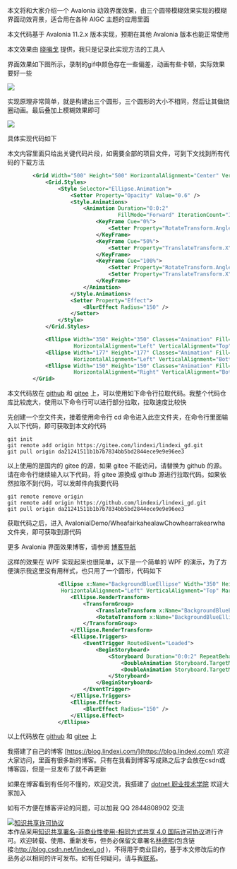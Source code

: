 
本文将和大家介绍一个 Avalonia 动效界面效果，由三个圆带模糊效果实现的模糊界面动效背景，适合用在各种 AIGC 主题的应用里面

<!--more-->


<!-- CreateTime:2025/04/01 07:15:14 -->

<!-- 发布 -->
<!-- 博客 -->

本文代码基于 Avalonia 11.2.x 版本实现，预期在其他 Avalonia 版本也能正常使用

本文效果由 [晓嗔戈](https://github.com/Firito) 提供，我只是记录此实现方法的工具人

界面效果如下图所示，录制的gif中颜色存在一些偏差，动画有些卡顿，实际效果要好一些

<!-- ![](image/Avalonia 界面效果 三个圆实现模糊界面动效背景/Avalonia 界面效果 三个圆实现模糊界面动效背景0.gif) -->
![](http://cdn.lindexi.site/lindexi%2FAvalonia%2520%25E7%2595%258C%25E9%259D%25A2%25E6%2595%2588%25E6%259E%259C%2520%25E4%25B8%2589%25E4%25B8%25AA%25E5%259C%2586%25E5%25AE%259E%25E7%258E%25B0%25E6%25A8%25A1%25E7%25B3%258A%25E7%2595%258C%25E9%259D%25A2%25E5%258A%25A8%25E6%2595%2588%25E8%2583%258C%25E6%2599%25AF0.gif)

实现原理非常简单，就是构建出三个圆形，三个圆形的大小不相同，然后让其做绕圈动画。最后叠加上模糊效果即可

<!-- ![](image/Avalonia 界面效果 三个圆实现模糊界面动效背景/Avalonia 界面效果 三个圆实现模糊界面动效背景1.gif) -->
![](http://cdn.lindexi.site/lindexi%2FAvalonia%2520%25E7%2595%258C%25E9%259D%25A2%25E6%2595%2588%25E6%259E%259C%2520%25E4%25B8%2589%25E4%25B8%25AA%25E5%259C%2586%25E5%25AE%259E%25E7%258E%25B0%25E6%25A8%25A1%25E7%25B3%258A%25E7%2595%258C%25E9%259D%25A2%25E5%258A%25A8%25E6%2595%2588%25E8%2583%258C%25E6%2599%25AF1.gif)

具体实现代码如下

本文内容里面只给出关键代码片段，如需要全部的项目文件，可到下文找到所有代码的下载方法

```xml
        <Grid Width="500" Height="500" HorizontalAlignment="Center" VerticalAlignment="Center">
            <Grid.Styles>
                <Style Selector="Ellipse.Animation">
                    <Setter Property="Opacity" Value="0.6" />
                    <Style.Animations>
                        <Animation Duration="0:0:2"
                                   FillMode="Forward" IterationCount="INFINITE">
                            <KeyFrame Cue="0%">
                                <Setter Property="RotateTransform.Angle" Value="0.0" />
                            </KeyFrame>
                            <KeyFrame Cue="50%">
                                <Setter Property="TranslateTransform.X" Value="40" />
                            </KeyFrame>
                            <KeyFrame Cue="100%">
                                <Setter Property="RotateTransform.Angle" Value="360.0" />
                                <Setter Property="TranslateTransform.X" Value="0" />
                            </KeyFrame>
                        </Animation>
                    </Style.Animations>
                    <Setter Property="Effect">
                        <BlurEffect Radius="150" />
                    </Setter>
                </Style>
            </Grid.Styles>

            <Ellipse Width="350" Height="350" Classes="Animation" Fill="#7BFFC3" RenderTransformOrigin="60% 40%"
                     HorizontalAlignment="Left" VerticalAlignment="Top" Margin="0 -200 0 0"/>
            <Ellipse Width="177" Height="177" Classes="Animation" Fill="#406AFF" RenderTransformOrigin="60% 60%"
                     HorizontalAlignment="Left" VerticalAlignment="Bottom" Margin="-30"/>
            <Ellipse Width="150" Height="150" Classes="Animation" Fill="#3EECFF" RenderTransformOrigin="40% 40%"
                     HorizontalAlignment="Right" VerticalAlignment="Bottom" Margin="-20"/>
        </Grid>
```

本文代码放在 [github](https://github.com/lindexi/lindexi_gd/tree/da21241511b1b7b7834bb5bd2844ece9e9e96ee3/AvaloniaIDemo/WheafairkahealawChowhearrakearwha) 和 [gitee](https://gitee.com/lindexi/lindexi_gd/blob/da21241511b1b7b7834bb5bd2844ece9e9e96ee3/AvaloniaIDemo/WheafairkahealawChowhearrakearwha) 上，可以使用如下命令行拉取代码。我整个代码仓库比较庞大，使用以下命令行可以进行部分拉取，拉取速度比较快

先创建一个空文件夹，接着使用命令行 cd 命令进入此空文件夹，在命令行里面输入以下代码，即可获取到本文的代码

```
git init
git remote add origin https://gitee.com/lindexi/lindexi_gd.git
git pull origin da21241511b1b7b7834bb5bd2844ece9e9e96ee3
```

以上使用的是国内的 gitee 的源，如果 gitee 不能访问，请替换为 github 的源。请在命令行继续输入以下代码，将 gitee 源换成 github 源进行拉取代码。如果依然拉取不到代码，可以发邮件向我要代码

```
git remote remove origin
git remote add origin https://github.com/lindexi/lindexi_gd.git
git pull origin da21241511b1b7b7834bb5bd2844ece9e9e96ee3
```

获取代码之后，进入 AvaloniaIDemo/WheafairkahealawChowhearrakearwha 文件夹，即可获取到源代码

更多 Avalonia 界面效果博客，请参阅 [博客导航](https://blog.lindexi.com/post/%E5%8D%9A%E5%AE%A2%E5%AF%BC%E8%88%AA.html )

这样的效果在 WPF 实现起来也很简单，以下是一个简单的 WPF 的演示，为了方便演示我这里没有用样式，也只用了一个圆形，代码如下

```xml
                <Ellipse x:Name="BackgroundBlueEllipse" Width="350" Height="350" Fill="#7BFFC3"
                 HorizontalAlignment="Left" VerticalAlignment="Top" Margin="0 -200 0 0" RenderTransformOrigin="0.6,0.4">
                    <Ellipse.RenderTransform>
                        <TransformGroup>
                            <TranslateTransform x:Name="BackgroundBlueEllipseTranslateTransform"></TranslateTransform>
                            <RotateTransform x:Name="BackgroundBlueEllipseRotateTransform"></RotateTransform>
                        </TransformGroup>
                    </Ellipse.RenderTransform>
                    <Ellipse.Triggers>
                        <EventTrigger RoutedEvent="Loaded">
                            <BeginStoryboard>
                                <Storyboard Duration="0:0:2" RepeatBehavior="Forever">
                                    <DoubleAnimation Storyboard.TargetName="BackgroundBlueEllipseTranslateTransform" Storyboard.TargetProperty="X" From="0" To="100" AutoReverse="True" Duration="0:0:1"></DoubleAnimation>
                                    <DoubleAnimation Storyboard.TargetName="BackgroundBlueEllipseRotateTransform" Storyboard.TargetProperty="Angle" From="0" To="360"></DoubleAnimation>
                                </Storyboard>
                            </BeginStoryboard>
                        </EventTrigger>
                    </Ellipse.Triggers>
                    <Ellipse.Effect>
                        <BlurEffect Radius="150" />
                    </Ellipse.Effect>
                </Ellipse>
```

以上代码放在 [github](https://github.com/lindexi/lindexi_gd/tree/358c342b5c92600c96b1d974420a2212453254b6/WPFDemo/HinaybaryayneejearNeqayhellal) 和 [gitee](https://gitee.com/lindexi/lindexi_gd/blob/358c342b5c92600c96b1d974420a2212453254b6/WPFDemo/HinaybaryayneejearNeqayhellal) 上


我搭建了自己的博客 [https://blog.lindexi.com/](https://blog.lindexi.com/) 欢迎大家访问，里面有很多新的博客。只有在我看到博客写成熟之后才会放在csdn或博客园，但是一旦发布了就不再更新

如果在博客看到有任何不懂的，欢迎交流，我搭建了 [dotnet 职业技术学院](https://t.me/dotnet_campus) 欢迎大家加入

如有不方便在博客评论的问题，可以加我 QQ 2844808902 交流

<a rel="license" href="http://creativecommons.org/licenses/by-nc-sa/4.0/"><img alt="知识共享许可协议" style="border-width:0" src="https://licensebuttons.net/l/by-nc-sa/4.0/88x31.png" /></a><br />本作品采用<a rel="license" href="http://creativecommons.org/licenses/by-nc-sa/4.0/">知识共享署名-非商业性使用-相同方式共享 4.0 国际许可协议</a>进行许可。欢迎转载、使用、重新发布，但务必保留文章署名[林德熙](http://blog.csdn.net/lindexi_gd)(包含链接:http://blog.csdn.net/lindexi_gd )，不得用于商业目的，基于本文修改后的作品务必以相同的许可发布。如有任何疑问，请与我[联系](mailto:lindexi_gd@163.com)。